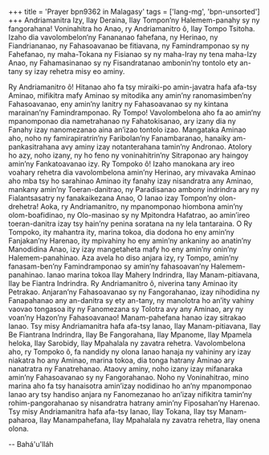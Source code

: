 +++
title = 'Prayer bpn9362 in Malagasy'
tags = ['lang-mg', 'bpn-unsorted']
+++
Andriamanitra Izy, Ilay Deraina, Ilay Tompon’ny Halemem-panahy sy ny fangorahana!
Voninahitra ho Anao, ry Andriamanitro ô, Ilay Tompo Tsitoha. Izaho dia vavolombelon‘ny Fanananao fahefana, ny Herinao, ny Fiandriananao, ny Fahasoavanao be fitiavana, ny Famindramponao sy ny Fahefanao, ny maha-Tokana ny Fisianao sy ny maha-Iray ny tena maha-Izy Anao, ny Fahamasinanao sy ny Fisandratanao ambonin’ny tontolo ety an-tany sy izay rehetra misy eo aminy.

Ry Andriamanitro ô! Hitanao aho fa tsy miraiki-po amin-javatra hafa afa-tsy Aminao, mifikitra mafy Aminao sy mitodika any amin’ny ranomasimben’ny Fahasoavanao, eny amin’ny lanitry ny Fahasoavanao sy ny kintana marainan’ny Famindramponao.
Ry Tompo! Vavolombelona aho fa ao amin‘ny mpanomponao dia nametrahanao ny Fahatokisanao, ary izany dia ny Fanahy izay nanomezanao aina an’izao tontolo izao.
Mangataka Aminao aho, noho ny famirapiratrin’ny Faribolan’ny Fanambaranao, hanaiky am-pankasitrahana avy aminy izay notanterahana tamin’ny Andronao. Atolory ho azy, noho izany, ny ho feno ny voninahitrin’ny Sitraponao ary haingoy amin’ny  Fankatoavanao izy.
Ry Tompoko ô! Izaho manokana ary ireo voahary rehetra dia vavolombelona amin’ny Herinao, ary mivavaka Aminao aho mba tsy ho sarahinao Aminao ity fanahy izay nisandratra any Aminao, mankany amin’ny Toeran-danitrao, ny Paradisanao ambony indrindra ary ny Fialantsasatry ny fanakaikezana Anao, O Ianao izay Tompon’ny olon-drehetra!
Aoka, ry Andriamanitro, ny mpanomponao hiombona amin’ny olom-boafidinao, ny Olo-masinao sy ny Mpitondra Hafatrao, ao amin’ireo toeran-danitra izay tsy hain’ny penina soratana na ny lela tantaraina.
O Ry Tompoko, ity mahantra ity, marina tokoa, dia dodona ho eny amin’ny Fanjakan’ny Harenao, ity mpivahiny ho eny amin’ny ankaniny ao anatin’ny Manodidina Anao, izy izay mangetaheta mafy ho eny amin’ny onin’ny Halemem-panahinao. Aza avela ho diso anjara izy, ry Tompo, amin’ny fanasam-ben’ny Famindramponao sy amin’ny fahasoavan’ny Halemem-panahinao. Ianao marina tokoa Ilay Mahery Indrindra, Ilay Manam-pitiavana, Ilay be Fiantra Indrindra.
Ry Andriamanitro ô, niverina tany Aminao ity Petrakao.  Anjaran’ny Fahasoavanao sy ny Fangorahanao, izay nihodidina ny Fanapahanao any an-danitra sy ety an-tany, ny manolotra ho an’ity vahiny vaovao tongasoa ity  ny Fanomezana sy Tolotra avy any Aminao, ary ny voan’ny Hazon’ny Fahasoavanao! Manam-pahefana hanao izay sitrakao Ianao. Tsy misy Andriamanitra hafa afa-tsy Ianao, Ilay Manam-pitiavana, Ilay Be Fiantrana Indrindra, Ilay Be Fangorahana, Ilay Mpanome, Ilay Mpamela heloka, Ilay Sarobidy, Ilay Mpahalala ny zavatra rehetra.
Vavolombelona aho, ry Tompoko ô, fa nandidy ny olona Ianao hanaja ny vahininy ary izay niakatra ho any Aminao, marina tokoa, dia tonga hatrany Aminao ary nanatratra ny Fanatrehanao. Ataovy aminy, noho izany izay mifanaraka amin’ny Fahasoavanao sy ny Fangorahanao. Noho ny Voninahitrao, mino marina aho fa tsy hanaisotra amin’izay nodidinao ho an’ny mpanomponao Ianao ary tsy handiso anjara ny Fanomezanao ho an’izay nifikitra tamin’ny rohim-pangorahanao sy nisandratra hatrany amin’ny Fiposahan’ny  Harenao.
Tsy misy Andriamanitra hafa afa-tsy Ianao, Ilay Tokana, Ilay tsy Manam-paharoa, Ilay Manampahefana, Ilay Mpahalala ny zavatra rehetra, Ilay onena olona.

-- Bahá'u'lláh
